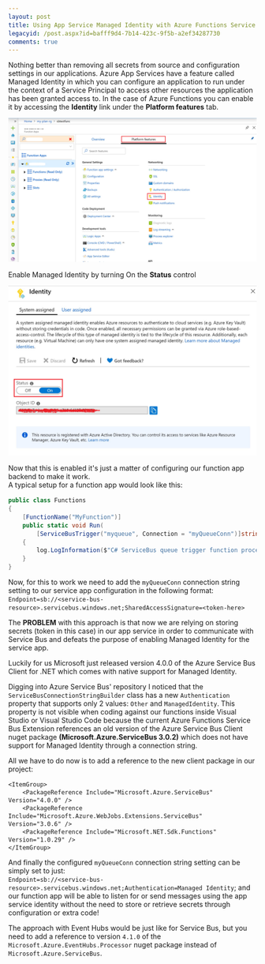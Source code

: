 ```yaml
---
layout: post
title: Using App Service Managed Identity with Azure Functions Service Bus/Event Hub Bindings
legacyid: /post.aspx?id=bafff9d4-7b14-423c-9f5b-a2ef34287730
comments: true
---
```

Nothing better than removing all secrets from source and configuration settings in our applications.
Azure App Services have a feature called Managed Identity in which you can configure an application to run under the context of a Service Principal to access other resources the application has been granted access to.
In the case of Azure Functions you can enable it by accessing the **Identity** link under the **Platform features** tab.

![Functions Azure Platform features tab](/images/2019-09-17-01.png)

Enable Managed Identity by turning On the **Status** control

<img src="/images/2019-09-17-02.png" alt="Enable system assigned identity illustration" style="width:550px" />

Now that this is enabled it's just a matter of configuring our function app backend to make it work.<br/>
A typical setup for a function app would look like this:

```csharp
public class Functions
{
    [FunctionName("MyFunction")]
    public static void Run(
        [ServiceBusTrigger("myqueue", Connection = "myQueueConn")]string myQueueItem, ILogger log)
    {
        log.LogInformation($"C# ServiceBus queue trigger function processed message: {myQueueItem}");
    }
}
```

Now, for this to work we need to add the `myQueueConn` connection string setting to our service app configuration in the following format:<br/>
`Endpoint=sb://<service-bus-resource>.servicebus.windows.net;SharedAccessSignature=<token-here>`

The **PROBLEM** with this approach is that now we are relying on storing secrets (token in this case) in our app service  in order to communicate with Service Bus and defeats the purpose of enabling Managed Identity for the service app.

Luckily for us Microsoft just released version 4.0.0 of the Azure Service Bus Client for .NET which comes with native support for Managed Identity.

Digging into Azure Service Bus' repository I noticed that the `ServiceBusConnectionStringBuilder` class has a new `Authentication` property that supports only 2 values: `Other` and `ManagedIdentity`.
This property is not visible when coding against our functions inside Visual Studio or Visual Studio Code because the current Azure Functions Service Bus Extension references an old version of the Azure Service Bus Client nuget package **(Microsoft.Azure.ServiceBus 3.0.2)** which does not have support for Managed Identity through a connection string.

All we have to do now is to add a reference to the new client package in our project:
```
<ItemGroup>
    <PackageReference Include="Microsoft.Azure.ServiceBus" Version="4.0.0" />
    <PackageReference Include="Microsoft.Azure.WebJobs.Extensions.ServiceBus" Version="3.0.6" />
    <PackageReference Include="Microsoft.NET.Sdk.Functions" Version="1.0.29" />
</ItemGroup>
```
And finally the configured `myQueueConn` connection string setting can be simply set to just:<br/>
`Endpoint=sb://<service-bus-resource>.servicebus.windows.net;Authentication=Managed Identity`;
and our function app will be able to listen for or send messages using the app service identity without the need to store or retrieve secrets through configuration or extra code!

The approach with Event Hubs would be just like for Service Bus, but you need to add a reference to version `4.1.0` of the `Microsoft.Azure.EventHubs.Processor` nuget package instead of `Microsoft.Azure.ServiceBus`.
